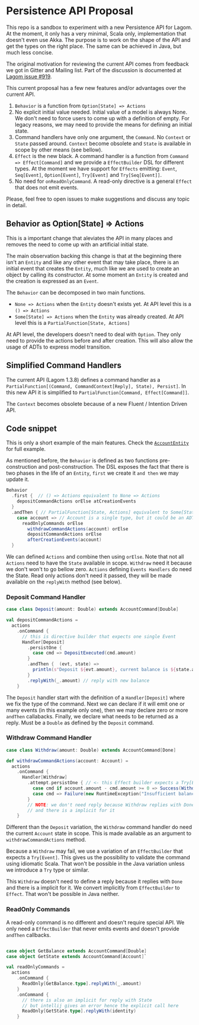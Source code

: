 # Persistence API Proposal
This repo is a sandbox to experiment with a new Persistence API for Lagom. At the moment, it only has a very minimal, Scala only, implementation that doesn't even use Akka. The purpose is to work on the shape of the API and get the types on the right place. The same can be achieved in Java, but much less concise. 

The original motivation for reviewing the current API comes from feedback we got in Gitter and Mailing list. Part of the discussion is documented at [Lagom issue #919](https://github.com/lagom/lagom/issues/919).

This current proposal has a few new features and/or advantages over the current API. 

1. `Behavior` is a function from `Option[State] => Actions`
2. No explicit initial value needed. Initial value of a model is always None. We don't need to force users to come up with a definition of empty. For legacy reasons, we may need to provide the means for defining an initial state.
3. Command handlers have only one argument, the `Command`. No `Context` or `State` passed around. `Context` become obsolete and `State` is available in scope by other means (see bellow).
4. `Effect` is the new black. A command handler is a function from `Command => Effect[Command]` and we provide a `EffectBuilder` DSL for different types. At the moment we have support for `Effects` emitting: `Event`, `Seq[Event]`, `Option[Event]`, `Try[Event]` and `Try[Seq[Event]]`. 
5. No need for `onReadOnlyCommand`. A read-only directive is a general `Effect` that does not emit events.

Please, feel free to open issues to make suggestions and discuss any topic in detail.

## Behavior as Option[State] => Actions
This is a important change that aleviates the API in many places and removes the need to come up with an artificial initial state. 

The main observation backing this change is that at the beginning there isn't an `Entity` and like any other event that may take place, there is an initial event that creates the `Entity`, much like we are used to create an object by calling its constructor. At some moment an `Entity` is created and the creation is expressed as an `Event`.

The `Behavior` can be decomposed in two main functions.
* `None => Actions` when the `Entity` doesn't exists yet. At API level this is a `() => Actions`
* `Some[State] => Actions` when the `Entity` was already created.  At API level this is a `PartialFunction[State, Actions]`

At API level, the developers doesn't need to deal with `Option`. They only need to provide the actions before and after creation. This will also allow the usage of ADTs to express model transition. 

## Simplified Command Handlers
The current API (Lagom 1.3.8) defines a command handler as a `PartialFunction[(Command, CommandContext[Reply], State), Persist]`. In this new API it is simplified to `PartialFunction[Command, Effect[Command]]`. 

The `Context` becomes obsolete because of a new Fluent / Intention Driven API.

## Code snippet 

This is only a short example of the main features. Check the [`AccountEntity`](https://github.com/lagom/persistence-api-experiments/blob/master/src/main/scala/com/lightbend/lagom/core/persistence/effects/core/persistence/AccountEntity.scala) for full example. 

As mentioned before, the `Behavior` is defined as two functions pre-construction and post-construction. The DSL exposes the fact that there is two phases in the life of an `Entity`, `first` we create it `and then` we may update it. 

```scala
Behavior
  .first {  // () => Actions equivalent to None => Actions
    depositCommandActions orElse atCreationEvents
  }
  .andThen { // PartialFunction[State, Actions] equivalent to Some[State] => Actions
    case account => // Account is a single type, but it could be an ADT 
      readOnlyCommands orElse
        withdrawCommandActions(account) orElse
        depositCommandActions orElse
        afterCreationEvents(account)
  }
```

We can defined `Actions` and combine then using `orElse`. Note that not all `Actions` need to have the `State` available in scope. `Withdraw` need it because we don't won't to go bellow zero. `Actions` defining `Events Handlers` do need the State. Read only actions don't need it passed, they will be made available on the `replyWith` method (see below).

### Deposit Command Handler
```scala
case class Deposit(amount: Double) extends AccountCommand[Double]

val depositCommandActions =
  actions
    .onCommand {
      // this is directive builder that expects one single Event
      Handler[Deposit]
        .persistOne {
          case cmd => DepositExecuted(cmd.amount)
        }
        .andThen {  (evt, state) =>
          println(s"Deposit ${evt.amount}, current balance is ${state.amount}")
        }
        .replyWith(_.amount) // reply with new balance
    }
```
The `Deposit` handler start with the definition of a `Handler[Deposit]` where we fix the type of the command. Next we can declare if it will emit one or many events (in this example only one), then we may declare zero or more `andThen` callabacks. Finally, we declare what needs to be returned as a reply. Must be a `Double` as defined by the `Deposit` command.

### Withdraw Command Handler
```scala
case class Withdraw(amount: Double) extends AccountCommand[Done]

def withdrawCommandActions(account: Account) =
  actions
    .onCommand {
      Handler[Withdraw]
        .attempt.persistOne { // <- this Effect builder expects a Try[Event]
          case cmd if account.amount - cmd.amount >= 0 => Success(WithdrawExecuted(cmd.amount))
          case cmd => Failure(new RuntimeException("Insufficient balance"))
        }
        // NOTE: we don't need reply because Withdraw replies with Done
        // and there is a implicit for it
    }
```

Different than the `Deposit` variation, the `Withdraw` command handler do need the current `Account` state in scope. This is made available as an argument to `withdrawCommandActions` method. 

Because a `Withdraw` may fail, we use a variation of an `EffectBuilder` that expects a `Try[Event]`. This gives us the possibility to validate the command using idiomatic Scala. 
That won't be possible in the Java variation unless we introduce a `Try` type or similar. 

This `Withdraw` doesn't need to define a reply because it replies with `Done` and there is a implicit for it. We convert implicitly from `EffectBuilder` to `Effect`. That won't be possible in Java neither.

### ReadOnly Commands

A read-only command is no different and doesn't require special API. We only need a `EffectBuilder` that never emits events and doesn't provide `andThen` callbacks. 

```scala

case object GetBalance extends AccountCommand[Double]
case object GetState extends AccountCommand[Account]`

val readOnlyCommands =
  actions
    .onCommand {
      ReadOnly[GetBalance.type].replyWith(_.amount)
    }
    .onCommand {
      // there is also an implicit for reply with State
      // but intellij gives an error hence the explicit call here
      ReadOnly[GetState.type].replyWith(identity)
    }
```

      
